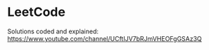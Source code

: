 # LeetCode

Solutions coded and explained: https://www.youtube.com/channel/UCftIJV7bRJmVHEOFgGSAz3Q
